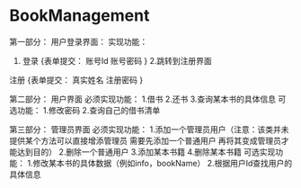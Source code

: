 # BookManagement

第一部分：
用户登录界面：
实现功能：
 1. 登录
 {表单提交：
          账号Id
          账号密码
 }
 2.跳转到注册界面
 
 注册
 {表单提交：
          真实姓名
          注册密码
 }
 
 
 第二部分：
       用户界面
       必须实现功能：
                1.借书
                2.还书
                3.查询某本书的具体信息
       可选功能：
                1.修改密码
                2.查询自己的借书清单
 
 
 
 第三部分：
       管理员界面
       必须实现功能：
                1.添加一个管理员用户（注意：该类并未提供某个方法可以直接增添管理员 需要先添加一个普通用户
                再将其变成管理员才能达到目的）
                2.删除一个普通用户
                3.添加某本书籍
                4.删除某本书籍
        可选实现功能：
                1.修改某本书的具体数据（例如info，bookName）
                2.根据用户Id查找用户的具体信息
                
